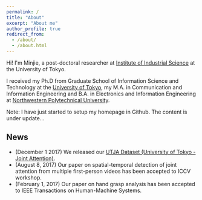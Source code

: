 ```yaml
---
permalink: /
title: "About"
excerpt: "About me"
author_profile: true
redirect_from: 
  - /about/
  - /about.html
---
```


Hi! I'm Minjie, a post-doctoral researcher at [Institute of Industrial Science](https://www.iis.u-tokyo.ac.jp/en/) at the University of Tokyo. 

I received my Ph.D from Graduate School of Information Science and Technology at the [University of Tokyo](http://www.u-tokyo.ac.jp/en/), my M.A. in Communication and Information Engineering and B.A. in Electronics and Information Engineering at [Northwestern Polytechnical University](http://en.nwpu.edu.cn/).

Note: I have just started to setup my homepage in Github. The content is under update...

## News
* (December 1 2017) We released our [UTJA Dataset (University of Tokyo - Joint Attention)](https://github.com/cai-mj/UTJA_dataset).
* (August 8, 2017) Our paper on spatial-temporal detection of joint attention from multiple first-person videos has been accepted to ICCV workshop.
* (February 1, 2017) Our paper on hand grasp analysis has been accepted to IEEE Transactions on Human-Machine Systems.


